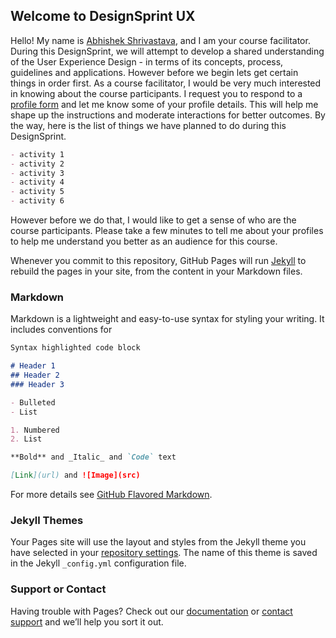 ## Welcome to DesignSprint UX

Hello! My name is [Abhishek Shrivastava](https://www.iitg.ac.in/shri/), and I am your course facilitator. During this DesignSprint, we will attempt to develop a shared understanding of the User Experience Design - in terms of its concepts, process, guidelines and applications. 
However before we begin lets get certain things in order first. As a course facilitator, I would be very much interested in knowing about the course participants. I request you to respond to a [profile form](#) and let me know some of your profile details. This will help me shape up the instructions and moderate interactions for better outcomes. 
By the way, here is the list of things we have planned to do during this DesignSprint.
```markdown
- activity 1
- activity 2
- activity 3
- activity 4
- activity 5
- activity 6
```
However before we do that, I would like to get a sense of who are the course participants. Please take a few minutes to tell me about your profiles to help me understand you better as an audience for this course.

Whenever you commit to this repository, GitHub Pages will run [Jekyll](https://jekyllrb.com/) to rebuild the pages in your site, from the content in your Markdown files.

### Markdown

Markdown is a lightweight and easy-to-use syntax for styling your writing. It includes conventions for

```markdown
Syntax highlighted code block

# Header 1
## Header 2
### Header 3

- Bulleted
- List

1. Numbered
2. List

**Bold** and _Italic_ and `Code` text

[Link](url) and ![Image](src)
```

For more details see [GitHub Flavored Markdown](https://guides.github.com/features/mastering-markdown/).

### Jekyll Themes

Your Pages site will use the layout and styles from the Jekyll theme you have selected in your [repository settings](https://github.com/shriitg/designSprintUX/settings). The name of this theme is saved in the Jekyll `_config.yml` configuration file.

### Support or Contact

Having trouble with Pages? Check out our [documentation](https://docs.github.com/categories/github-pages-basics/) or [contact support](https://github.com/contact) and we’ll help you sort it out.
